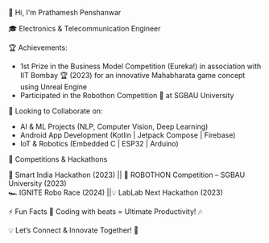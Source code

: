  👋 Hi, I'm Prathamesh Penshanwar
 
   🎓 Electronics & Telecommunication Engineer
  
  🏆 Achievements:
   - 1st Prize in the Business Model Competition (Eureka!) in association with IIT Bombay 🏆 (2023) for an innovative Mahabharata game concept using Unreal Engine
   - Participated in the Robothon Competition 🤖 at SGBAU University

  🤝 Looking to Collaborate on:
   -  AI & ML Projects (NLP, Computer Vision, Deep Learning)
   -  Android App Development (Kotlin | Jetpack Compose | Firebase)
   -  IoT & Robotics (Embedded C | ESP32 | Arduino)

  🚀 Competitions & Hackathons  
  
  🏅 Smart India Hackathon (2023) || 🤖 ROBOTHON Competition – SGBAU University (2023)  
  🏎️ IGNITE Robo Race (2024) ||💡 LabLab Next Hackathon (2023)

  ⚡ Fun Facts
  🎵 Coding with beats = Ultimate Productivity! 🎶
  
  💡 Let’s Connect & Innovate Together! 🌟

<!---
PRATHAM777P/PRATHAM777P is a ✨ special ✨ repository because its `README.md` (this file) appears on your GitHub profile.
You can click the Preview link to take a look at your changes.
--->



